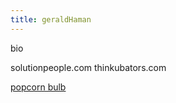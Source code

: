 ```yaml
---
title: geraldHaman
---
```

bio

solutionpeople.com
thinkubators.com

[popcorn bulb](media#popcornBulb)